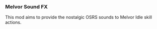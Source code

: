 ### Melvor Sound FX
This mod aims to provide the nostalgic OSRS sounds to Melvor Idle skill actions.
